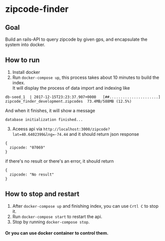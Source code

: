 # zipcode-finder

## Goal
Build an rails-API to query zipcode by given gps, and encapsulate the system into docker.

## How to run
1. Install docker
2. Run ```docker-compose up```, this process takes about 10 minutes to build the index.  
It will display the process of data import and indexing like
```
db-seed_1  | 2017-12-15T23:23:37.907+0000	[##......................] zipcode_finder_development.zipcodes	73.4MB/588MB (12.5%)
```
And when it finishes, it will show a message
```
database initialization finished...
```
3. Aceess api via
```http://localhost:3000/zipcode?lat=40.6402399&lng=-74.44```
and it should return json response
```
{
  zipcode: "07069"
}
```
if there's no result or there's an error, it should return
```
{
  zipcode: "No result"
}
```

## How to stop and restart
1. After ```docker-compose up``` and finishing index, you can use ```Crtl C``` to stop it.
2. Run ```docker-compose start``` to restart the api.
3. Stop by running ```docker-compose stop```.  

#### Or you can use docker container to control them. ####

